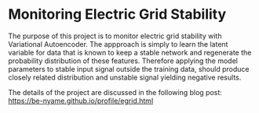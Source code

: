 # Monitoring Electric Grid Stability

The purpose of this project is to monitor electric grid stability with Variational Autoencoder.
The appproach is simply to learn the latent variable for data that is known to keep a stable network
and regenerate the probability distribution of these features.
Therefore applying the model parameters to stable input signal outside the training data, 
should produce closely related distribution and unstable signal yielding negative results.

The details of the project are discussed in the following blog post:
https://be-nyame.github.io/profile/egrid.html
